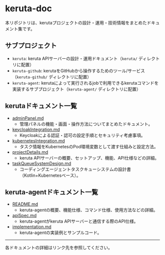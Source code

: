 # keruta-doc

本リポジトリは、kerutaプロジェクトの設計・運用・技術情報をまとめたドキュメント集です。

## サブプロジェクト
- `keruta`: keruta APIサーバーの設計・運用ドキュメント（`keruta/` ディレクトリに配置）
- `keruta-github`: kerutaをGitHubから操作するためのツール/サービス（`keruta-github/` ディレクトリに配置）
- `keruta-agent`: kerutaによって実行されるjobで利用できるkerutaコマンドを実装するサブプロジェクト（`keruta-agent/` ディレクトリに配置）

## kerutaドキュメント一覧

- [adminPanel.md](keruta/adminPanel.md)
  - 管理パネルの機能・画面・操作方法についてまとめたドキュメント。
- [keycloakIntegration.md](keruta/keycloakIntegration.md)
  - Keycloakによる認証・認可の設定手順とセキュリティ考慮事項。
- [kubernetesIntegration.md](keruta/kubernetesIntegration.md)
  - タスク情報をKubernetesのPod環境変数として渡す仕組みと設定方法。
- [projectDetails.md](keruta/projectDetails.md)
  - keruta APIサーバーの概要、セットアップ、機能、API仕様などの詳細。
- [taskQueueSystemDesign.md](keruta/taskQueueSystemDesign.md)
  - コーディングエージェントタスクキューシステムの設計書（Kotlin+Kubernetesベース）。

## keruta-agentドキュメント一覧

- [README.md](keruta-agent/README.md)
  - keruta-agentの概要、機能仕様、コマンド仕様、使用方法などの詳細。
- [apiSpec.md](keruta-agent/apiSpec.md)
  - keruta-agentがkeruta APIサーバーと通信する際のAPI仕様。
- [implementation.md](keruta-agent/implementation.md)
  - keruta-agentの実装例とサンプルコード。

---

各ドキュメントの詳細はリンク先を参照してください。
